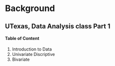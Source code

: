 # Background
## UTexas, Data Analysis class Part 1

#### Table of Content

1. Introduction to Data
2. Univariate Discriptive
3. Bivariate
